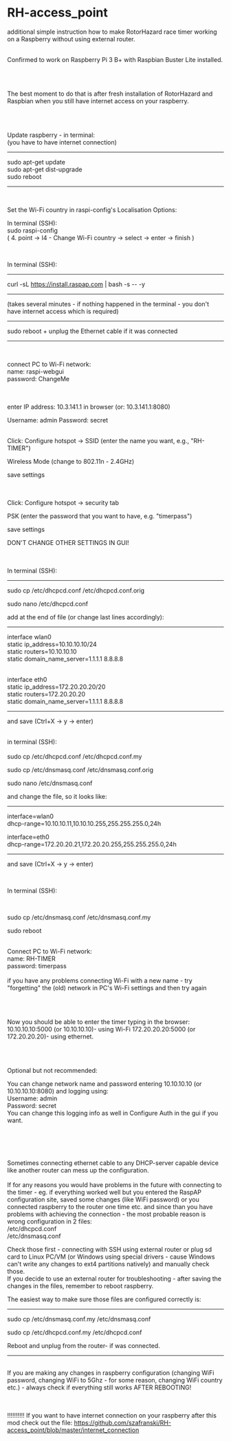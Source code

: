 # RH-access_point

additional simple instruction how to make RotorHazard race timer working on a Raspberry without using external router.

<br/>
Confirmed to work on Raspberry Pi 3 B+ with Raspbian Buster Lite installed.

<br/><br/>

The best moment to do that is after fresh installation of RotorHazard and Raspbian when you still have internet access
on your raspberry.<br/><br/>

<br/> 

Update raspberry - in terminal:<br/>
(you have to have internet connection)

________________

sudo apt-get update <br/>
sudo apt-get dist-upgrade <br/>
sudo reboot
________________

<br/>

Set the Wi-Fi country in raspi-config's Localisation Options:

In terminal (SSH):<br/>
sudo raspi-config <br/>
( 4. point -> I4 - Change Wi-Fi country -> select -> enter -> finish )

<br/>


In terminal (SSH):
________________

curl -sL https://install.raspap.com | bash -s -- -y
________________

(takes several minutes - if nothing happened in the terminal - you don't have internet access which is required)
________________
sudo reboot + unplug the Ethernet cable if it was connected
<br/>

________________
<br/>

connect PC to Wi-Fi network: <br/>
name: raspi-webgui<br/>
password: ChangeMe<br/><br/><br/>

enter IP address: 10.3.141.1 in browser
(or: 10.3.141.1:8080)

Username: admin
Password: secret<br/>  <br/>

Click:
Configure hotspot -> SSID (enter the name you want, e.g., "RH-TIMER")

Wireless Mode (change to 802.11n - 2.4GHz)

save settings  
<br/>
<br/>

Click:
Configure hotspot -> security tab

PSK (enter the password that you want to have, e.g. "timerpass")

save settings
<br/>

DON'T CHANGE OTHER SETTINGS IN GUI!  
<br/>
<br/>

In terminal (SSH):

________________

sudo cp /etc/dhcpcd.conf /etc/dhcpcd.conf.orig

sudo nano /etc/dhcpcd.conf

add at the end of file (or change last lines accordingly):
________________

interface wlan0<br/>
static ip_address=10.10.10.10/24</br>
static routers=10.10.10.10</br>
static domain_name_server=1.1.1.1 8.8.8.8<br/><br/>

interface eth0<br/>
static ip_address=172.20.20.20/20<br/>
static routers=172.20.20.20<br/>
static domain_name_server=1.1.1.1 8.8.8.8
________________

and save (Ctrl+X -> y -> enter)<br/>
<br/>

in terminal (SSH):
<br/> <br/>
sudo cp /etc/dhcpcd.conf /etc/dhcpcd.conf.my

sudo cp /etc/dnsmasq.conf /etc/dnsmasq.conf.orig<br/>

sudo nano /etc/dnsmasq.conf

and change the file, so it looks like:
________________

interface=wlan0<br/>
dhcp-range=10.10.10.11,10.10.10.255,255.255.255.0,24h
<br/>

interface=eth0<br/>
dhcp-range=172.20.20.21,172.20.20.255,255.255.255.0,24h
________________

and save (Ctrl+X -> y -> enter)<br/>

<br/>

In terminal (SSH):

<br/>

sudo cp /etc/dnsmasq.conf /etc/dnsmasq.conf.my

sudo reboot
<br/>
<br/>

Connect PC to Wi-Fi network: <br/>
name: RH-TIMER<br/>
password: timerpass <br/> <br/>
if you have any problems connecting Wi-Fi with a new name - try "forgetting" the (old) network in PC's Wi-Fi settings
and then try again

<br/> <br/>

Now you should be able to enter the timer typing in the browser:
10.10.10.10:5000 (or 10.10.10.10)- using Wi-Fi
172.20.20.20:5000 (or 172.20.20.20)- using ethernet.

<br/> <br/>

Optional but not recommended:

You can change network name and password entering 10.10.10.10 (or 10.10.10.10:8080) and logging using: <br/>
Username: admin <br/>
Password: secret <br/>
You can change this logging info as well in Configure Auth in the gui if you want.

<br/> <br/>
<br/> <br/>
Sometimes connecting ethernet cable to any DHCP-server capable device like another router can mess up the configuration.
<br/> <br/>
If for any reasons you would have problems in the future with connecting to the timer - eg. if everything worked well but you entered the RaspAP configuration site, saved some changes (like WiFi password) or you connected raspberry to the router one time etc. and since than you have problems with achieving the connection -  the most probable reason is wrong configuration in 2 files:<br/>
/etc/dhcpcd.conf<br/>
/etc/dnsmasq.conf<br/>

Check those first - connecting with SSH using external router or plug sd card to Linux PC/VM (or Windows using special
drivers - cause Windows can't write any changes to ext4 partitions natively) and manually check those.<br/>
If you decide to use an external router for troubleshooting - after saving the changes in the files, remember to reboot
raspberry.

The easiest way to make sure those files are configured correctly is:
________________

sudo cp /etc/dnsmasq.conf.my /etc/dnsmasq.conf

sudo cp /etc/dhcpcd.conf.my /etc/dhcpcd.conf

Reboot and unplug from the router- if was connected.
________________

<br/>
If you are making any changes in raspberry configuration (changing WiFi password, changing WiFi to 5Ghz - for some reason, changing WiFi country etc.) - always check if everything still works AFTER REBOOTING!

<br/><br/>
!!!!!!!!!!
If you want to have internet connection on your raspberry after this mod check out the file:
https://github.com/szafranski/RH-access_point/blob/master/internet_connection

